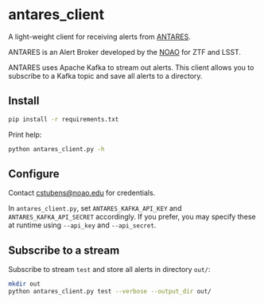 # antares_client
A light-weight client for receiving alerts from [ANTARES](antares.noao.edu).

ANTARES is an Alert Broker developed by the [NOAO](noao.edu) for ZTF and LSST.

ANTARES uses Apache Kafka to stream out alerts. This client allows you to subscribe to a Kafka topic and save all alerts to a directory.

## Install

```bash
pip install -r requirements.txt
```

Print help:

```bash
python antares_client.py -h
```

## Configure

Contact cstubens@noao.edu for credentials.

In `antares_client.py`, set `ANTARES_KAFKA_API_KEY` and `ANTARES_KAFKA_API_SECRET` accordingly. If you prefer, you may specify these at runtime using `--api_key` and `--api_secret`.

## Subscribe to a stream

Subscribe to stream `test` and store all alerts in directory `out/`:

```bash
mkdir out
python antares_client.py test --verbose --output_dir out/
```
